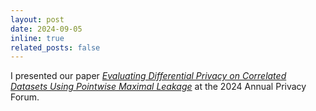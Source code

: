 ```yaml
---
layout: post
date: 2024-09-05
inline: true
related_posts: false
---
```


I presented our paper [_Evaluating Differential Privacy on Correlated Datasets Using Pointwise Maximal Leakage_](https://link.springer.com/chapter/10.1007/978-3-031-68024-3_4) at the 2024 Annual Privacy Forum.
